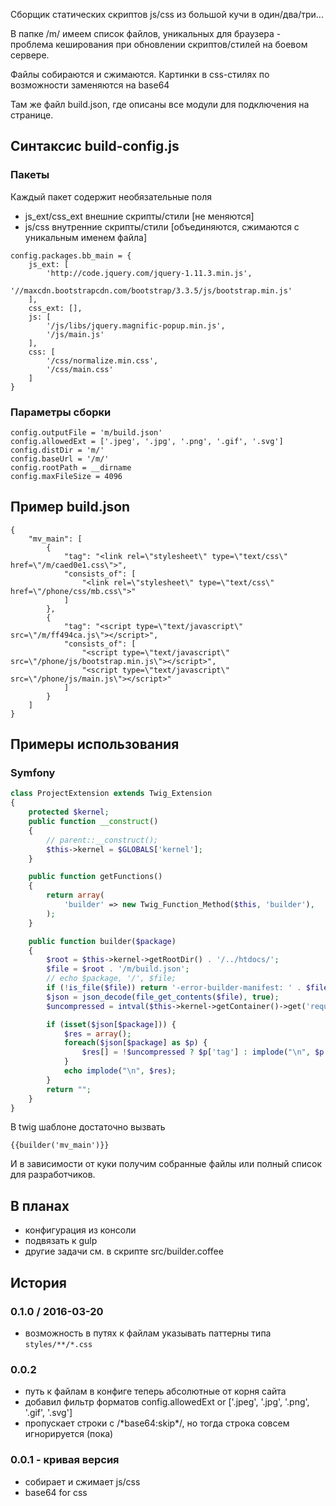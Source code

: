 Сборщик статических скриптов js/css из большой кучи в один/два/три...

В папке /m/ имеем список файлов, уникальных для браузера - проблема кеширования при обновлении скриптов/стилей на боевом сервере.

Файлы собираются и сжимаются. Картинки в css-стилях по возможности заменяются на base64

Там же файл build.json, где описаны все модули для подключения на странице.

## Синтаксис build-config.js
### Пакеты

Каждый пакет содержит необязательные поля
- js_ext/css_ext внешние скрипты/стили [не меняются]
- js/css внутренние скрипты/стили [объединяются, сжимаются с уникальным именем файла]

```
config.packages.bb_main = {
    js_ext: [
        'http://code.jquery.com/jquery-1.11.3.min.js',
        '//maxcdn.bootstrapcdn.com/bootstrap/3.3.5/js/bootstrap.min.js'
    ],
    css_ext: [],
    js: [
        '/js/libs/jquery.magnific-popup.min.js',
        '/js/main.js'
    ],
    css: [
        '/css/normalize.min.css',
        '/css/main.css'
    ]
}
```

### Параметры сборки

```
config.outputFile = 'm/build.json'
config.allowedExt = ['.jpeg', '.jpg', '.png', '.gif', '.svg']
config.distDir = 'm/'
config.baseUrl = '/m/'
config.rootPath = __dirname
config.maxFileSize = 4096
```


## Пример build.json
```
{
    "mv_main": [
        {
            "tag": "<link rel=\"stylesheet\" type=\"text/css\" href=\"/m/caed0e1.css\">",
            "consists_of": [
                "<link rel=\"stylesheet\" type=\"text/css\" href=\"/phone/css/mb.css\">"
            ]
        },
        {
            "tag": "<script type=\"text/javascript\" src=\"/m/ff494ca.js\"></script>",
            "consists_of": [
                "<script type=\"text/javascript\" src=\"/phone/js/bootstrap.min.js\"></script>",
                "<script type=\"text/javascript\" src=\"/phone/js/main.js\"></script>"
            ]
        }
    ]
}
```

## Примеры использования
### Symfony
```php
class ProjectExtension extends Twig_Extension
{
    protected $kernel;
    public function __construct()
    {
        // parent::__construct();
        $this->kernel = $GLOBALS['kernel'];
    }

    public function getFunctions()
    {
        return array(
            'builder' => new Twig_Function_Method($this, 'builder'),
        );
    }

    public function builder($package)
    {
        $root = $this->kernel->getRootDir() . '/../htdocs/';
        $file = $root . '/m/build.json';
        // echo $package, '/', $file;
        if (!is_file($file)) return '-error-builder-manifest: ' . $file;
        $json = json_decode(file_get_contents($file), true);
        $uncompressed = intval($this->kernel->getContainer()->get('request')->cookies->get('uncompressed', 0));

        if (isset($json[$package])) {
            $res = array();
            foreach($json[$package] as $p) {
                $res[] = !$uncompressed ? $p['tag'] : implode("\n", $p['consists_of']);
            }
            echo implode("\n", $res);
        }
        return "";
    }
}
```
В twig шаблоне достаточно вызвать
```
{{builder('mv_main')}}
```
И в зависимости от куки получим собранные файлы или полный список для разработчиков.

## В планах
- конфигурация из консоли
- подвязать к gulp
- другие задачи см. в скрипте src/builder.coffee

## История
### 0.1.0 / 2016-03-20
+ возможность в путях к файлам указывать паттерны типа `styles/**/*.css`

### 0.0.2
- путь к файлам в конфиге теперь абсолютные от корня сайта
- добавил фильтр форматов config.allowedExt or ['.jpeg', '.jpg', '.png', '.gif', '.svg']
- пропускает строки с /\*base64:skip\*/, но тогда строка совсем игнорируется (пока)

### 0.0.1 - кривая версия
- собирает и сжимает js/css
- base64 for css
